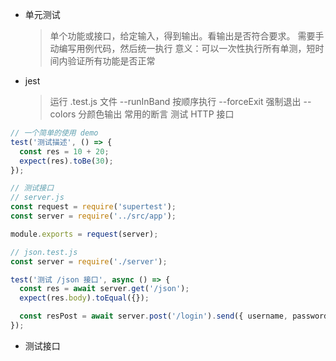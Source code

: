 - 单元测试

  > 单个功能或接口，给定输入，得到输出。看输出是否符合要求。
  > 需要手动编写用例代码，然后统一执行
  > 意义：可以一次性执行所有单测，短时间内验证所有功能是否正常

- jest

  > 运行 .test.js 文件 --runInBand 按顺序执行 --forceExit 强制退出 --colors 分颜色输出
  > 常用的断言
  > 测试 HTTP 接口

```js
// 一个简单的使用 demo
test('测试描述', () => {
  const res = 10 + 20;
  expect(res).toBe(30);
});

// 测试接口
// server.js
const request = require('supertest');
const server = require('../src/app');

module.exports = request(server);

// json.test.js
const server = require('./server');

test('测试 /json 接口', async () => {
  const res = await server.get('/json');
  expect(res.body).toEqual({});

  const resPost = await server.post('/login').send({ username, password });
});
```

- 测试接口
